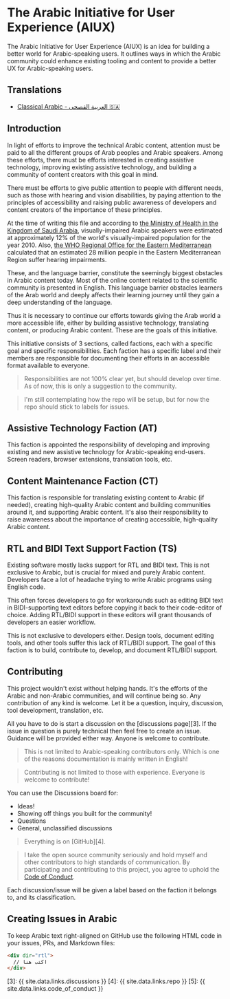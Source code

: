 # The Arabic Initiative for User Experience (AIUX)

The Arabic Initiative for User Experience (AIUX) is an idea for building a better world for Arabic-speaking users. It outlines ways in which the Arabic community could enhance existing tooling and content to provide a better UX for Arabic-speaking users.

## Translations

- [Classical Arabic - العربية الفصحى 🇸🇦](./ar-AR.md)

## Introduction

In light of efforts to improve the technical Arabic content, attention must be paid to all the different groups of Arab peoples and Arabic speakers. Among these efforts, there must be efforts interested in creating assistive technology, improving existing assistive technology, and building a community of content creators with this goal in mind.

There must be efforts to give public attention to people with different needs, such as those with hearing and vision disabilities, by paying attention to the principles of accessibility and raising public awareness of developers and content creators of the importance of these principles.

At the time of writing this file and according to [the Ministry of Health in the Kingdom of Saudi Arabia][1], visually-impaired Arabic speakers were estimated at approximately 12% of the world's visually-impaired population for the year 2010. Also, [the WHO Regional Office for the Eastern Mediterranean][2] calculated that an estimated 28 million people in the Eastern Mediterranean Region suffer hearing impairments.

These, and the language barrier, constitute the seemingly biggest obstacles in Arabic content today. Most of the online content related to the scientific community is presented in English. This language barrier obstacles learners of the Arab world and deeply affects their learning journey until they gain a deep understanding of the language.

Thus it is necessary to continue our efforts towards giving the Arab world a more accessible life, either by building assistive technology, translating content, or producing Arabic content. These are the goals of this initiative.

This initiative consists of 3 sections, called factions, each with a specific goal and specific responsibilities. Each faction has a specific label and their members are responsible for documenting their efforts in an accessible format available to everyone.

> Responsibilities are not 100% clear yet, but should develop over time. As of now, this is only a suggestion to the community.

> I'm still contemplating how the repo will be setup, but for now the repo should stick to labels for issues.

## Assistive Technology Faction (AT)

This faction is appointed the responsibility of developing and improving existing and new assistive technology for Arabic-speaking end-users. Screen readers, browser extensions, translation tools, etc.

## Content Maintenance Faction (CT)

This faction is responsible for translating existing content to Arabic (if needed), creating high-quality Arabic content and building communities around it, and supporting Arabic content. It's also their responsibility to raise awareness about the importance of creating accessible, high-quality Arabic content.

## RTL and BIDI Text Support Faction (TS)

Existing software mostly lacks support for RTL and BIDI text. This is not exclusive to Arabic, but is crucial for mixed and purely Arabic content. Developers face a lot of headache trying to write Arabic programs using English code.

This often forces developers to go for workarounds such as editing BIDI text in BIDI-supporting text editors before copying it back to their code-editor of choice. Adding RTL/BIDI support in these editors will grant thousands of developers an easier workflow.

This is not exclusive to developers either. Design tools, document editing tools, and other tools suffer this lack of RTL/BIDI support. The goal of this faction is to build, contribute to, develop, and document RTL/BIDI support.

## Contributing

This project wouldn't exist without helping hands. It's the efforts of the Arabic and non-Arabic communities, and will continue being so. Any contribution of any kind is welcome. Let it be a question, inquiry, discussion, tool development, translation, etc.

All you have to do is start a discussion on the [discussions page][3]. If the issue in question is purely technical then feel free to create an issue. Guidance will be provided either way. Anyone is welcome to contribute.

>  This is not limited to Arabic-speaking contributors only. Which is one of the reasons documentation is mainly written in English!

> Contributing is not limited to those with experience. Everyone is welcome to contribute!

You can use the Discussions board for:

-   Ideas!
-   Showing off things you built for the community!
-   Questions
-   General, unclassified discussions

> Everything is on [GitHub][4].

> I take the open source community seriously and hold myself and other contributors to high standards of communication. By participating and contributing to this project, you agree to uphold the [Code of Conduct](5).

Each discussion/issue will be given a label based on the faction it belongs to, and its classification.

## Creating Issues in Arabic

To keep Arabic text right-aligned on GitHub use the following HTML code in your issues, PRs, and Markdown files:

```html
<div dir="rtl">
  // اكتب هنا
</div>
```

[1]: https://www.moh.gov.sa/HealthAwareness/HealthDay/2019/Pages/HealthDay-2019-10-10-001.aspx
[2]: http://www.emro.who.int/ar/control-and-preventions-of-blindness-and-deafness/about-the-programme/about-the-programme.html
[3]: {{ site.data.links.discussions }}
[4]: {{ site.data.links.repo }}
[5]: {{ site.data.links.code_of_conduct }}
